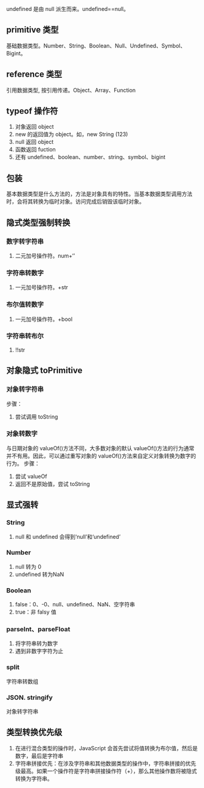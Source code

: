 undefined 是由 null 派生而来。undefined\=\=null。

## primitive 类型
基础数据类型。Number、String、Boolean、Null、Undefined、Symbol、Bigint。

## reference 类型
引用数据类型, 按引用传递。Object、Array、Function

## typeof 操作符
1. 对象返回 object
2. new 的返回值为 object。如，new String (123)
3. null 返回 object
4. 函数返回 fuction
5. 还有 undefined、boolean、number、string、symbol、bigint

## 包装
基本数据类型是什么方法的，方法是对象具有的特性。当基本数据类型调用方法时，会将其转换为临时对象。访问完成后销毁该临时对象。

## 隐式类型强制转换
### 数字转字符串
1. 二元加号操作符。num+‘’

### 字符串转数字
1. 一元加号操作符。+str


### 布尔值转数字
1. 一元加号操作符。+bool

### 字符串转布尔
1. !!str

## 对象隐式 toPrimitive
### 对象转字符串
步骤：
1. 尝试调用 toString

### 对象转数字
与日期对象的 valueOf()方法不同，大多数对象的默认 valueOf()方法的行为通常并不有用。因此，可以通过重写对象的 valueOf()方法来自定义对象转换为数字的行为。
步骤：
1. 尝试 valueOf
2. 返回不是原始值，尝试 toString

## 显式强转
### String
1. null 和 undefined 会得到‘null’和‘undefined’

### Number
1. null 转为 0
2. undefined 转为NaN
### Boolean
1. false：0、-0、null、undefined、NaN、空字符串
2. true：非 falsy 值

### parseInt、parseFloat
1. 将字符串转为数字
2. 遇到非数字字符为止

### split
字符串转数组

### JSON. stringify
对象转字符串

## 类型转换优先级
1. 在进行混合类型的操作时，JavaScript 会首先尝试将值转换为布尔值，然后是数字，最后是字符串
2. 字符串拼接优先：在涉及字符串和其他数据类型的操作中，字符串拼接的优先级最高。如果一个操作符是字符串拼接操作符（+），那么其他操作数将被隐式转换为字符串。